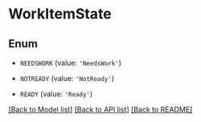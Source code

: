 # WorkItemState


## Enum

* `NEEDSWORK` (value: `'NeedsWork'`)

* `NOTREADY` (value: `'NotReady'`)

* `READY` (value: `'Ready'`)

[[Back to Model list]](../README.md#documentation-for-models) [[Back to API list]](../README.md#documentation-for-api-endpoints) [[Back to README]](../README.md)


